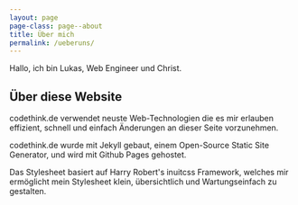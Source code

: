 ```yaml
---
layout: page
page-class: page--about
title: Über mich
permalink: /ueberuns/
---
```


Hallo, ich bin Lukas, Web Engineer und Christ.

## Über diese Website

codethink.de verwendet neuste Web-Technologien die es mir erlauben effizient, schnell und einfach Änderungen an dieser Seite vorzunehmen.

codethink.de wurde mit Jekyll gebaut, einem Open-Source Static Site Generator, und wird mit Github Pages gehostet.

Das Stylesheet basiert auf Harry Robert's inuitcss Framework, welches mir ermöglicht mein Stylesheet klein, übersichtlich und Wartungseinfach zu gestalten.

